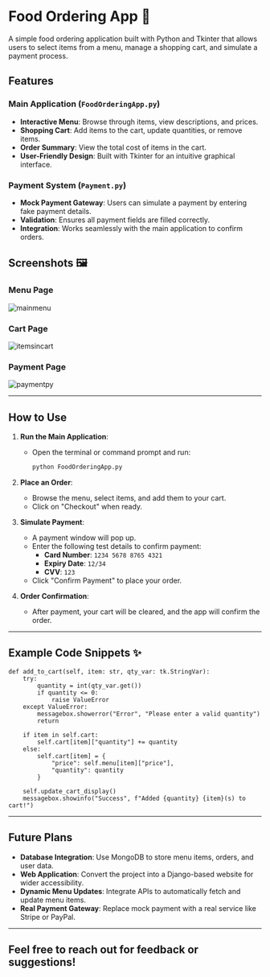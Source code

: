 # Food Ordering App 🥘

A simple food ordering application built with Python and Tkinter that allows users to select items from a menu, manage a shopping cart, and simulate a payment process.

## Features

### Main Application (`FoodOrderingApp.py`)
- **Interactive Menu**: Browse through items, view descriptions, and prices.
- **Shopping Cart**: Add items to the cart, update quantities, or remove items.
- **Order Summary**: View the total cost of items in the cart.
- **User-Friendly Design**: Built with Tkinter for an intuitive graphical interface.

### Payment System (`Payment.py`)
- **Mock Payment Gateway**: Users can simulate a payment by entering fake payment details.
- **Validation**: Ensures all payment fields are filled correctly.
- **Integration**: Works seamlessly with the main application to confirm orders.

## Screenshots 🖼️

### Menu Page
![mainmenu](https://github.com/user-attachments/assets/20736691-3061-40cc-865b-0d4b9374ebc0)

### Cart Page
![itemsincart](https://github.com/user-attachments/assets/7ccd57db-e5e9-4579-ad9d-081868512754)

### Payment Page
![paymentpy](https://github.com/user-attachments/assets/ac98b1c2-47f7-4260-a58a-399e9afc5d19)


---

## How to Use

1. **Run the Main Application**:
   - Open the terminal or command prompt and run:
     ```bash
     python FoodOrderingApp.py
     ```

2. **Place an Order**:
   - Browse the menu, select items, and add them to your cart.
   - Click on "Checkout" when ready.

3. **Simulate Payment**:
   - A payment window will pop up.
   - Enter the following test details to confirm payment:
     - **Card Number**: `1234 5678 8765 4321`
     - **Expiry Date**: `12/34`
     - **CVV**: `123`
   - Click "Confirm Payment" to place your order.

4. **Order Confirmation**:
   - After payment, your cart will be cleared, and the app will confirm the order.

---
## Example Code Snippets ✨

    def add_to_cart(self, item: str, qty_var: tk.StringVar):
        try:
            quantity = int(qty_var.get())
            if quantity <= 0:
                raise ValueError
        except ValueError:
            messagebox.showerror("Error", "Please enter a valid quantity")
            return

        if item in self.cart:
            self.cart[item]["quantity"] += quantity
        else:
            self.cart[item] = {
                "price": self.menu[item]["price"],
                "quantity": quantity
            }

        self.update_cart_display()
        messagebox.showinfo("Success", f"Added {quantity} {item}(s) to cart!")




---

## Future Plans

- **Database Integration**: Use MongoDB to store menu items, orders, and user data.
- **Web Application**: Convert the project into a Django-based website for wider accessibility.
- **Dynamic Menu Updates**: Integrate APIs to automatically fetch and update menu items.
- **Real Payment Gateway**: Replace mock payment with a real service like Stripe or PayPal.

---
Feel free to reach out for feedback or suggestions!
--- 
